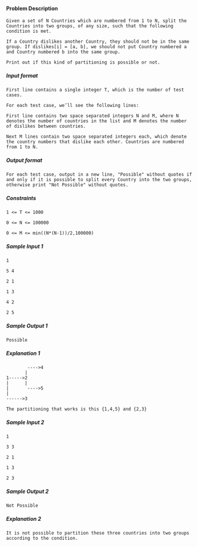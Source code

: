 #### Problem Description
```
Given a set of N Countries which are numbered from 1 to N, split the Countries into two groups, of any size, such that the following condition is met.

If a Country dislikes another Country, they should not be in the same group. If dislikes[i] = [a, b], we should not put Country numbered a and Country numbered b into the same group.

Print out if this kind of partitioning is possible or not.
```
##### Input format
```
First line contains a single integer T, which is the number of test cases.

For each test case, we’ll see the following lines:

First line contains two space separated integers N and M, where N denotes the number of countries in the list and M denotes the number of dislikes between countries.

Next M lines contain two space separated integers each, which denote the country numbers that dislike each other. Countries are numbered from 1 to N.
```

##### Output format
```
For each test case, output in a new line, "Possible" without quotes if and only if it is possible to split every Country into the two groups, otherwise print "Not Possible" without quotes.
```
##### Constraints
```
1 <= T <= 1000

0 <= N <= 100000

0 <= M <= min((N*(N-1))/2,100000)
```
##### Sample Input 1
```
1

5 4

2 1

1 3

4 2

2 5
```
##### Sample Output 1
```
Possible
```
##### Explanation 1
```
        ---->4
       |
1----->2
|      |
|       ---->5
|
------>3

The partitioning that works is this {1,4,5} and {2,3}
```
##### Sample Input 2
```
1

3 3

2 1

1 3

2 3
```

##### Sample Output 2
```
Not Possible
```
##### Explanation 2
```
It is not possible to partition these three countries into two groups according to the condition.
```
